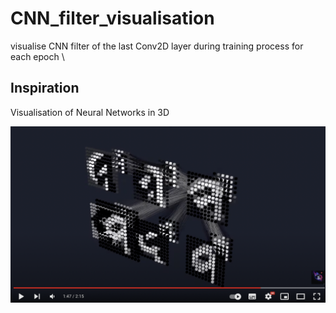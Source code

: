 # CNN_filter_visualisation
visualise CNN filter of the last Conv2D layer during training process for each epoch \

## Inspiration
Visualisation of Neural Networks in 3D

[![IMAGE ALT TEXT HERE](screenshots/inspiration_youtube.jpg)](https://youtu.be/hIYR6qMXujE?t=107)
